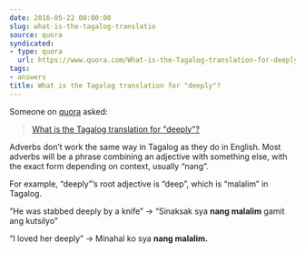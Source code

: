 ```yaml
---
date: 2016-05-22 00:00:00
slug: what-is-the-tagalog-translatio
source: quora
syndicated:
- type: quora
  url: https://www.quora.com/What-is-the-Tagalog-translation-for-deeply/answer/Roy-Tang
tags:
- answers
title: What is the Tagalog translation for "deeply"?
---
```


Someone on [quora](https://quora.com) asked:

> [What is the Tagalog translation for "deeply"?](https://www.quora.com/What-is-the-Tagalog-translation-for-deeply/answer/Roy-Tang)


Adverbs don’t work the same way in Tagalog as they do in English. Most adverbs will be a phrase combining an adjective with something else, with the exact form depending on context, usually “nang”.

For example, “deeply”’s root adjective is “deep”, which is “malalim” in Tagalog.

“He was stabbed deeply by a knife”  -> “Sinaksak sya <b>nang malalim</b> gamit ang kutsilyo”

“I loved her deeply” -> Minahal ko sya <b>nang malalim.</b>